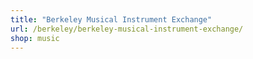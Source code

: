 ```yaml
---
title: "Berkeley Musical Instrument Exchange"
url: /berkeley/berkeley-musical-instrument-exchange/
shop: music
---
```

